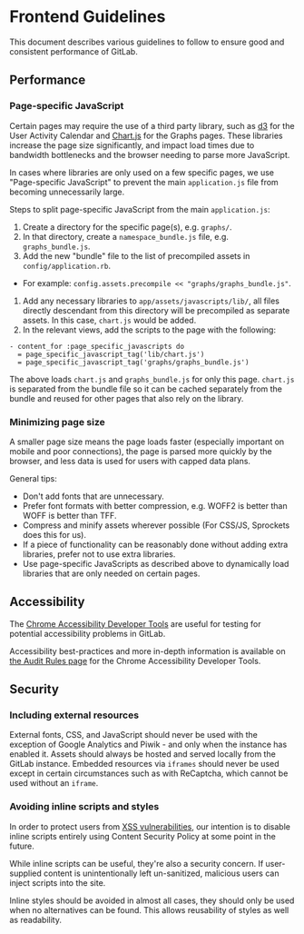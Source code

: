 # Frontend Guidelines

This document describes various guidelines to follow to ensure good and
consistent performance of GitLab.

## Performance

### Page-specific JavaScript

Certain pages may require the use of a third party library, such as [d3][d3] for
the User Activity Calendar and [Chart.js][chartjs] for the Graphs pages. These
libraries increase the page size significantly, and impact load times due to
bandwidth bottlenecks and the browser needing to parse more JavaScript.

In cases where libraries are only used on a few specific pages, we use
"Page-specific JavaScript" to prevent the main `application.js` file from
becoming unnecessarily large.

Steps to split page-specific JavaScript from the main `application.js`:

1. Create a directory for the specific page(s), e.g. `graphs/`.
1. In that directory, create a `namespace_bundle.js` file, e.g. `graphs_bundle.js`.
1. Add the new "bundle" file to the list of precompiled assets in
`config/application.rb`.
  - For example: `config.assets.precompile << "graphs/graphs_bundle.js"`.
1. Add any necessary libraries to `app/assets/javascripts/lib/`, all files directly descendant from this directory will be precompiled as separate assets. In this case, `chart.js` would be added.
1. In the relevant views, add the scripts to the page with the following:

```haml
- content_for :page_specific_javascripts do
  = page_specific_javascript_tag('lib/chart.js')
  = page_specific_javascript_tag('graphs/graphs_bundle.js')
```

The above loads `chart.js` and `graphs_bundle.js` for only this page. `chart.js` is separated from the bundle file so it can be cached separately from the bundle and reused for other pages that also rely on the library.

### Minimizing page size

A smaller page size means the page loads faster (especially important on mobile
and poor connections), the page is parsed more quickly by the browser, and less
data is used for users with capped data plans.

General tips:

- Don't add fonts that are unnecessary.
- Prefer font formats with better compression, e.g. WOFF2 is better than WOFF is better than TFF.
- Compress and minify assets wherever possible (For CSS/JS, Sprockets does this for us).
- If a piece of functionality can be reasonably done without adding extra libraries, prefer not to use extra libraries.
- Use page-specific JavaScripts as described above to dynamically load libraries that are only needed on certain pages.

## Accessibility

The [Chrome Accessibility Developer Tools][chrome-accessibility-developer-tools]
are useful for testing for potential accessibility problems in GitLab.

Accessibility best-practices and more in-depth information is available on
[the Audit Rules page][audit-rules] for the Chrome Accessibility Developer Tools.

## Security

### Including external resources

External fonts, CSS, and JavaScript should never be used with the exception of
Google Analytics and Piwik - and only when the instance has enabled it. Assets
should always be hosted and served locally from the GitLab instance. Embedded
resources via `iframes` should never be used except in certain circumstances
such as with ReCaptcha, which cannot be used without an `iframe`.

### Avoiding inline scripts and styles

In order to protect users from [XSS vulnerabilities][xss], our intention is to
disable inline scripts entirely using Content Security Policy at some point in
the future.

While inline scripts can be useful, they're also a security concern. If
user-supplied content is unintentionally left un-sanitized, malicious users can
inject scripts into the site.

Inline styles should be avoided in almost all cases, they should only be used
when no alternatives can be found. This allows reusability of styles as well as
readability.

[d3]: https://d3js.org/
[chartjs]: http://www.chartjs.org/
[chrome-accessibility-developer-tools]: https://github.com/GoogleChrome/accessibility-developer-tools
[audit-rules]: https://github.com/GoogleChrome/accessibility-developer-tools/wiki/Audit-Rules
[xss]: https://en.wikipedia.org/wiki/Cross-site_scripting
